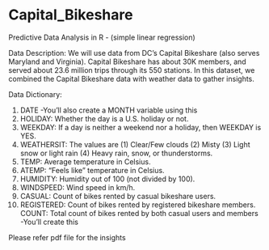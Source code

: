 # Capital_Bikeshare
 Predictive Data Analysis in R - (simple linear regression) 
 
 Data Description:
 We will use data from DC’s Capital Bikeshare (also serves Maryland and Virginia). Capital
 Bikeshare has about 30K members, and served about 23.6 million trips through its 550 stations.
 In this dataset, we combined the Capital Bikeshare data with weather data to gather insights.
 
Data Dictionary:
1. DATE -You’ll also create a MONTH variable using this
2. HOLIDAY: Whether the day is a U.S. holiday or not.
3. WEEKDAY: If a day is neither a weekend nor a holiday, then WEEKDAY is YES.
4. WEATHERSIT: The values are (1) Clear/Few clouds (2) Misty (3) Light snow or light rain (4)
Heavy rain, snow, or thunderstorms.
5. TEMP: Average temperature in Celsius.
6. ATEMP: “Feels like” temperature in Celsius.
7. HUMIDITY: Humidity out of 100 (not divided by 100).
8. WINDSPEED: Wind speed in km/h.
9. CASUAL: Count of bikes rented by casual bikeshare users.
10. REGISTERED: Count of bikes rented by registered bikeshare members.
COUNT: Total count of bikes rented by both casual users and members -You’ll create this

Please refer pdf file for the insights
